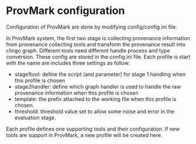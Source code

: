 # ProvMark configuration

Configuration of ProvMark are done by modifying config/config.ini file.

In ProvMark system, the first two stage is collecting provenance information from provenance collecting tools and transform the provenance result into clingo graph. Different tools need different handle process and type conversion. These config are stored in the config.ini file.
Each profile is start with the name are includes three settings as follow:
- stage1tool: define the script (and parameter) for stage 1 handling when this profile is chosen
- stage2handler: define which graph handler is used to handle the raw provenance information when this profile is chosen
- template: the prefix attached to the working file when this profile is chosen.
- threshold: threshold value set to allow some noise and error in the evaluation stage.

Each profile defines one supporting tools and their configuration. If new tools are support in ProvMark, a new profile will be created here.
